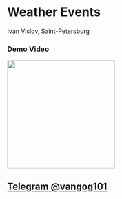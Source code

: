 # Weather Events 
Ivan Vislov, Saint-Petersburg
### Demo Video

<img src="https://github.com/user-attachments/assets/7db4f28e-0035-4117-a3b9-9f4118415de6" width="250">

## [Telegram @vangog101](https://t.me/vangog101)
